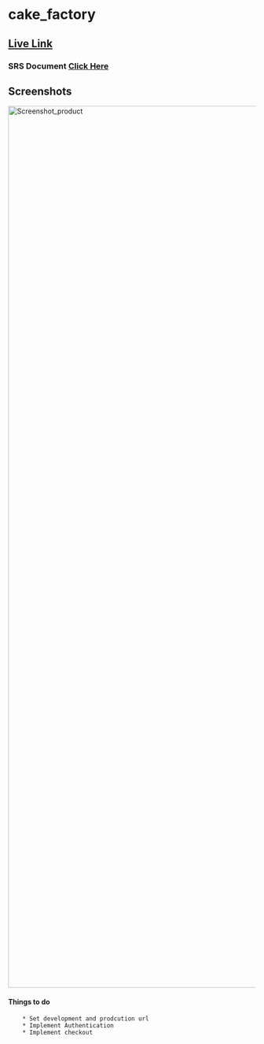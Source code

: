 # cake_factory

## [Live Link](http://ec2-13-235-71-128.ap-south-1.compute.amazonaws.com/)

### SRS Document [Click Here](https://docs.google.com/document/d/1xxq_HDyZgQQXE9Ql2p_ONqY0hUvuF4eadkP6IVx8N5k/edit?usp=sharing)

## Screenshots

[comment]: <> (<img width="1792" alt="Screenshot_home" src="https://github.com/prasantmahato/cake_factory/assets/62459775/c6746ee1-b07c-4c97-b9e0-0fc5b8c14810">)

<img width="1792" alt="Screenshot_product" src="https://github.com/prasantmahato/cake_factory/assets/62459775/44311d26-43d2-4d4a-af9d-90e4c4abaca9">

#### Things to do

```
    * Set development and prodcution url
    * Implement Authentication
    * Implement checkout
```
